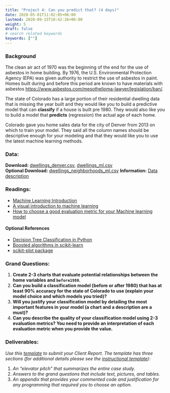 ```yaml
---
title: "Project 4: Can you predict that? (4 days)"
date: 2020-05-01T11:02:05+06:00
lastmod: 2020-09-15T10:42:26+06:00
weight: 5
draft: false
# search related keywords
keywords: [""]
---
```


### Background

The clean air act of 1970 was the beginning of the end for the use of asbestos in home building.  By 1976, the U.S. Environmental Protection Agency (EPA) was given authority to restrict the use of asbestos in paint. Homes built during and before this period are known to have materials with asbestos <https://www.asbestos.com/mesothelioma-lawyer/legislation/ban/>.  

The state of Colorado has a large portion of their residential dwelling data that is missing the year built and they would like you to build a predictive model that can __classify__ if a house is built pre 1980.  They would also like you to build a model that __predicts__ (regression) the actual age of each home.

Colorado gave you home sales data for the city of Denver from 2013 on which to train your model. They said all the column names should be descriptive enough for your modeling and that they would like you to use the latest machine learning methods.

### Data:

__Download:__ [dwellings_denver.csv](https://github.com/byuidatascience/data4dwellings/raw/master/data-raw/dwellings_denver/dwellings_denver.csv), [dwellings_ml.csv](https://github.com/byuidatascience/data4dwellings/raw/master/data-raw/dwellings_ml/dwellings_ml.csv)   
__Optional Download:__ [dwellings_neighborhoods_ml.csv](https://github.com/byuidatascience/data4dwellings/raw/master/data-raw/dwellings_neighborhoods_ml/dwellings_neighborhoods_ml.csv) 
__Information:__ [Data description](https://github.com/byuidatascience/data4dwellings/blob/master/data.md)


### Readings:

- [Machine Learning Introduction](../../course-materials/machine-learning/)
- [A visual introduction to machine learning](http://www.r2d3.us/visual-intro-to-machine-learning-part-1/)
- [How to choose a good evaluation metric for your Machine learning model](https://ranvir.xyz/blog/how-to-evaluate-your-machine-learning-model-like-a-pro-metrics/)  

#### Optional References

- [Decision Tree Classification in Python](https://www.datacamp.com/community/tutorials/decision-tree-classification-python)    
- [Boosted algorithms in scikit-learn](https://scikit-learn.org/stable/modules/ensemble.html#gradient-tree-boosting)
- [scikit-plot package](https://github.com/reiinakano/scikit-plot)   

### Grand Questions:

1. __Create 2-3 charts that evaluate potential relationships between the home variables and `before1980`.__
1. __Can you build a classification model (before or after 1980) that has at least 90% accuracy for the state of Colorado to use (explain your model choice and which models you tried)?__
1. __Will you justify your classification model by detailing the most important features in your model (a chart and a description are a must)?__
1. __Can you describe the quality of your classification model using 2-3 evaluation metrics? You need to provide an interpretation of each evaluation metric when you provide the value.__

### Deliverables:

_Use this [template](../../template/cse250_project_template_clean.md) to submit your Client Report. The template has three sections (for additional details please see the [instructional template](../../template/cse250_project_template.md)):_

1. _An “elevator pitch” that summarizes the entire case study._
1. _Answers to the grand questions that include text, pictures, and tables._
1. _An appendix that provides your commented code and justification for any programming that required you to choose an option._
